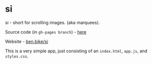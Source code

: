 # si
si - short for scrolling images. (aka marquees).


Source code (in ```gh-pages branch```) - [here](https://github.com/benTheBike/si/tree/gh-pages)

Website - [ben.bike/si](https://ben.bike/si)


This is a very simple app, just consisting of an ```index.html```, ```app.js```, and ```styles.css```.

